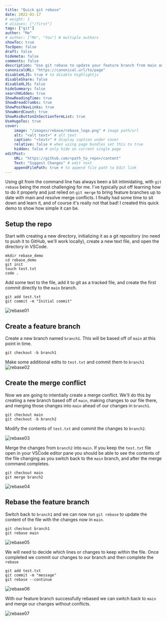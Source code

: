 ```yaml
---
title: "Quick git rebase"
date: 2022-01-17
# weight: 1
# aliases: ["/first"]
tags: ["git"]
author: "Me"
# author: ["Me", "You"] # multiple authors
showToc: true
TocOpen: false
draft: false
hidemeta: false
comments: false
description: "Use git rebase to update your feature branch from main and prevent merge conflicts."
canonicalURL: "https://canonical.url/to/page"
disableHLJS: true # to disable highlightjs
disableShare: false
disableHLJS: false
hideSummary: false
searchHidden: true
ShowReadingTime: true
ShowBreadCrumbs: true
ShowPostNavLinks: true
ShowWordCount: true
ShowRssButtonInSectionTermList: true
UseHugoToc: true
cover:
    image: "/images/rebase/rebase_logo.png" # image path/url
    alt: "<alt text>" # alt text
    caption: "<text>" # display caption under cover
    relative: false # when using page bundles set this to true
    hidden: false # only hide on current single page
editPost:
    URL: "https://github.com/<path_to_repo>/content"
    Text: "Suggest Changes" # edit text
    appendFilePath: true # to append file path to Edit link
---
```


Using git from the command line has always been a bit intimidating, with `git rebase` being the most challenging for me. I've typically put off learning how to do it properly and just relied on `git merge` to bring feature branches up to date with main and resolve merge conflicts. I finally had some time to sit down and learn it, and of course it's really not that bad! I created this quick demo to show how simple it can be.

## Setup the repo

Start with creating a new directory, initializing it as a git repository (no need to push it to GitHub, we'll work locally), create a new text file, and open the directory in VSCode.

```shell
mkdir rebase_demo
cd rebase_demo
git init
touch test.txt
code .
```

Add some text to the file, add it to git as a tracked file, and create the first commit directly to the `main` branch.

```shell
git add test.txt
git commit -m "Initial commit"
```

![rebase01](/images/rebase/rebase01.png)

## Create a feature branch

Create a new branch named `branch1`. This will be based off of `main` at this point in time.

```shell
git checkout -b branch1
```

Make some additional edits to `test.txt` and commit them to `branch1`
![rebase02](/images/rebase/rebase02.png)

## Create the merge conflict

Now we are going to intentially create a merge conflict. We'll do this by creating a new branch based off of `main`, making changes to our file there, and merging those changes into `main` ahead of our changes in `branch1`.

```shell
git checkout main
git checkout -b branch2
```

Modify the contents of `test.txt` and commit the changes to `branch2`.

![rebase03](/images/rebase/rebase03.png)

Merge the changes from `branch2` into `main`. If you keep the `test.txt` file open in your VSCode editor pane you should be able to see the contents of the file changing as you switch back to the `main` branch, and after the merge command completes.

```shell
git checkout main
git merge branch2
```

![rebase04](/images/rebase/rebase04.png)

## Rebase the feature branch

Switch back to `branch1` and we can now run `git rebase` to update the content of the file with the changes now in `main`.

```shell
git checkout branch1
git rebase main
```

![rebase05](/images/rebase/rebase05.png)

We will need to decide which lines or changes to keep within the file. Once completed we commit our changes to our branch and then complete the `rebase`

```shell
git add test.txt
git commit -m "message"
git rebase --continue
```

![rebase06](/images/rebase/rebase06.png)

With our feature branch successfully rebased we can switch back to `main` and merge our changes without conflicts.

![rebase07](/images/rebase/rebase07.png)
